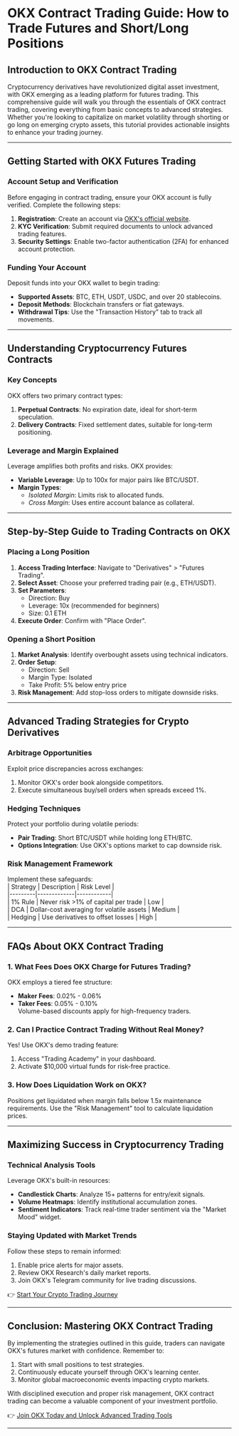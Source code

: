 # OKX Contract Trading Guide: How to Trade Futures and Short/Long Positions  

## Introduction to OKX Contract Trading  
Cryptocurrency derivatives have revolutionized digital asset investment, with OKX emerging as a leading platform for futures trading. This comprehensive guide will walk you through the essentials of OKX contract trading, covering everything from basic concepts to advanced strategies. Whether you're looking to capitalize on market volatility through shorting or go long on emerging crypto assets, this tutorial provides actionable insights to enhance your trading journey.  

---

## Getting Started with OKX Futures Trading  

### Account Setup and Verification  
Before engaging in contract trading, ensure your OKX account is fully verified. Complete the following steps:  
1. **Registration**: Create an account via [OKX's official website](https://bit.ly/okx-bonus).  
2. **KYC Verification**: Submit required documents to unlock advanced trading features.  
3. **Security Settings**: Enable two-factor authentication (2FA) for enhanced account protection.  

### Funding Your Account  
Deposit funds into your OKX wallet to begin trading:  
- **Supported Assets**: BTC, ETH, USDT, USDC, and over 20 stablecoins.  
- **Deposit Methods**: Blockchain transfers or fiat gateways.  
- **Withdrawal Tips**: Use the "Transaction History" tab to track all movements.  

---

## Understanding Cryptocurrency Futures Contracts  

### Key Concepts  
OKX offers two primary contract types:  
1. **Perpetual Contracts**: No expiration date, ideal for short-term speculation.  
2. **Delivery Contracts**: Fixed settlement dates, suitable for long-term positioning.  

### Leverage and Margin Explained  
Leverage amplifies both profits and risks. OKX provides:  
- **Variable Leverage**: Up to 100x for major pairs like BTC/USDT.  
- **Margin Types**:  
  - *Isolated Margin*: Limits risk to allocated funds.  
  - *Cross Margin*: Uses entire account balance as collateral.  

---

## Step-by-Step Guide to Trading Contracts on OKX  

### Placing a Long Position  
1. **Access Trading Interface**: Navigate to "Derivatives" > "Futures Trading".  
2. **Select Asset**: Choose your preferred trading pair (e.g., ETH/USDT).  
3. **Set Parameters**:  
   - Direction: Buy  
   - Leverage: 10x (recommended for beginners)  
   - Size: 0.1 ETH  
4. **Execute Order**: Confirm with "Place Order".  

### Opening a Short Position  
1. **Market Analysis**: Identify overbought assets using technical indicators.  
2. **Order Setup**:  
   - Direction: Sell  
   - Margin Type: Isolated  
   - Take Profit: 5% below entry price  
3. **Risk Management**: Add stop-loss orders to mitigate downside risks.  

---

## Advanced Trading Strategies for Crypto Derivatives  

### Arbitrage Opportunities  
Exploit price discrepancies across exchanges:  
1. Monitor OKX's order book alongside competitors.  
2. Execute simultaneous buy/sell orders when spreads exceed 1%.  

### Hedging Techniques  
Protect your portfolio during volatile periods:  
- **Pair Trading**: Short BTC/USDT while holding long ETH/BTC.  
- **Options Integration**: Use OKX's options market to cap downside risk.  

### Risk Management Framework  
Implement these safeguards:  
| Strategy | Description | Risk Level |  
|---------|-------------|------------|  
| 1% Rule | Never risk >1% of capital per trade | Low |  
| DCA | Dollar-cost averaging for volatile assets | Medium |  
| Hedging | Use derivatives to offset losses | High |  

---

## FAQs About OKX Contract Trading  

### 1. **What Fees Does OKX Charge for Futures Trading?**  
OKX employs a tiered fee structure:  
- **Maker Fees**: 0.02% - 0.06%  
- **Taker Fees**: 0.05% - 0.10%  
Volume-based discounts apply for high-frequency traders.  

### 2. **Can I Practice Contract Trading Without Real Money?**  
Yes! Use OKX's demo trading feature:  
1. Access "Trading Academy" in your dashboard.  
2. Activate $10,000 virtual funds for risk-free practice.  

### 3. **How Does Liquidation Work on OKX?**  
Positions get liquidated when margin falls below 1.5x maintenance requirements. Use the "Risk Management" tool to calculate liquidation prices.  

---

## Maximizing Success in Cryptocurrency Trading  

### Technical Analysis Tools  
Leverage OKX's built-in resources:  
- **Candlestick Charts**: Analyze 15+ patterns for entry/exit signals.  
- **Volume Heatmaps**: Identify institutional accumulation zones.  
- **Sentiment Indicators**: Track real-time trader sentiment via the "Market Mood" widget.  

### Staying Updated with Market Trends  
Follow these steps to remain informed:  
1. Enable price alerts for major assets.  
2. Review OKX Research's daily market reports.  
3. Join OKX's Telegram community for live trading discussions.  

👉 [Start Your Crypto Trading Journey](https://bit.ly/okx-bonus)  

---

## Conclusion: Mastering OKX Contract Trading  
By implementing the strategies outlined in this guide, traders can navigate OKX's futures market with confidence. Remember to:  
1. Start with small positions to test strategies.  
2. Continuously educate yourself through OKX's learning center.  
3. Monitor global macroeconomic events impacting crypto markets.  

With disciplined execution and proper risk management, OKX contract trading can become a valuable component of your investment portfolio.  

👉 [Join OKX Today and Unlock Advanced Trading Tools](https://bit.ly/okx-bonus)  

---  